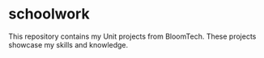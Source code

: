 # schoolwork
This repository contains my Unit projects from BloomTech.
These projects showcase my skills and knowledge.
